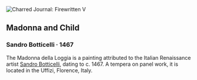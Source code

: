 <div class="artwork-of-the-day">
  <div class="container">
    <div class="img-wrapper">
      <img
        src="https://uploads0.wikiart.org/images/sandro-botticelli/madonna-and-child(1).jpg!Large.jpg"
        alt="Charred Journal: Firewritten V" />
    </div>
    <div class="artwork-detail">
      <div class="artwork-origin"> 
        <h2 class="artwork-name">Madonna and Child</h2>
        <h3 class="artist">
          Sandro Botticelli
                    ·  1467
        </h3>
      </div>
      <p class="description">
        <span class="artwork-description-text ng-binding" ng-bind-html="viewModel.ArtworkOfTheDay.Description | unsafe">The Madonna della Loggia is a painting attributed to the Italian Renaissance artist <a target="_blank" href="/en/sandro-botticelli">Sandro Botticelli</a>, dating to c. 1467. A tempera on panel work, it is located in the Uffizi, Florence, Italy.</span>
                        <div class="text-shadow-container ng-hide" ng-show="showShadow"></div>
      </p>
    </div>
  </div>

</div>

